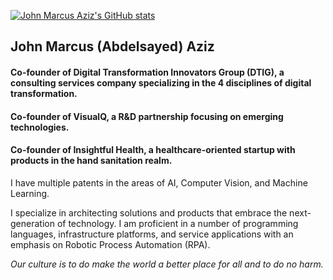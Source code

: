 [![John Marcus Aziz's GitHub stats](https://github-readme-stats.vercel.app/api?username=john-abdelsayed&count_private=true&show_icons=true&theme=tokyonight)](https://github.com/john-abdelsayed/john-abdelsayed)

## John Marcus (Abdelsayed) Aziz

#### Co-founder of Digital Transformation Innovators Group (DTIG), a consulting services company specializing in the 4 disciplines of digital transformation.

#### Co-founder of VisualQ, a R&D partnership focusing on emerging technologies.

#### Co-founder of Insightful Health, a healthcare-oriented startup with products in the hand sanitation realm.

I have multiple patents in the areas of AI, Computer Vision, and Machine Learning.

I specialize in architecting solutions and products that embrace the next-generation of technology. I am proficient in a number of programming languages, infrastructure platforms, and service applications with an emphasis on Robotic Process Automation (RPA).

*Our culture is to do make the world a better place for all and to do no harm.*

<!--
**John-Abdelsayed/John-Abdelsayed** is a ✨ _special_ ✨ repository because its `README.md` (this file) appears on your GitHub profile.

Here are some ideas to get you started:

- 🔭 I’m currently working on ...
- 🌱 I’m currently learning ...
- 👯 I’m looking to collaborate on ...
- 🤔 I’m looking for help with ...
- 💬 Ask me about ...
- 📫 How to reach me: ...
- 😄 Pronouns: ...
- ⚡ Fun fact: ...
-->
